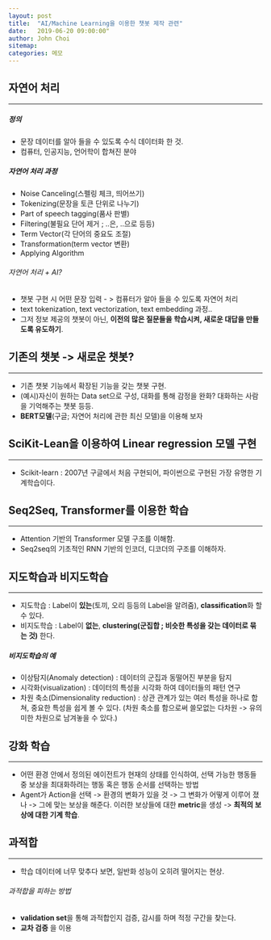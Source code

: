 ```yaml
---
layout: post
title:  "AI/Machine Learning을 이용한 챗봇 제작 관련"
date:   2019-06-20 09:00:00"
author: John Choi
sitemap:
categories: 메모
---
```



## 자연어 처리
***
##### 정의
- 문장 데이터를 알아 들을 수 있도록 수식 데이터화 한 것.
- 컴퓨터, 인공지능, 언어학이 합쳐진 분야

##### 자연어 처리 과정
- Noise Canceling(스펠링 체크, 띄어쓰기)
- Tokenizing(문장을 토큰 단위로 나누기)
- Part of speech tagging(품사 판별)
- Filtering(불필요 단어 제거 ; ..은, ..으로 등등)
- Term Vector(각 단어의 중요도 조절)
- Transformation(term vector 변환)
- Applying Algorithm

###### 자연어 처리 + AI?
- 챗봇 구현 시 어떤 문장 입력 - > 컴퓨터가 알아 들을 수 있도록 자연어 처리
- text tokenization, text vectorization, text embedding 과정..
- 그저 정보 제공의 챗봇이 아닌, **이전의 많은 질문들을 학습시켜, 새로운 대답을 만들도록 유도하기**.


## 기존의 챗봇 -> 새로운 챗봇?
***
- 기존 챗봇 기능에서 확장된 기능을 갖는 챗봇 구현.
- (예시)자신이 원하는 Data set으로 구성, 대화를 통해 감정을 완화? 대화하는 사람을 기억해주는 챗봇 등등.
- **BERT모델**(구글; 자연어 처리에 관한 최신 모델)을 이용해 보자


## SciKit-Lean을 이용하여 Linear regression 모델 구현
***
- Scikit-learn : 2007년 구글에서 처음 구현되어, 파이썬으로 구현된 가장 유명한 기계학습이다.


## Seq2Seq, Transformer를 이용한 학습
***
- Attention 기반의 Transformer 모델 구조를 이해함.
- Seq2seq의 기초적인 RNN 기반의 인코더, 디코더의 구조를 이해하자.


## 지도학습과 비지도학습
***
- 지도학습 : Label이 **있는**(토끼, 오리 등등의 Label을 알려줌), **classification**화 할 수 있다.
- 비지도학습 : Label이 **없는**, **clustering(군집합 ; 비슷한 특성을 갖는 데이터로 묶는 것)** 한다.

##### 비지도학습의 예
- 이상탐지(Anomaly detection) : 데이터의 군집과 동떨어진 부분을 탐지
- 시각화(visualization) : 데이터의 특성을 시각화 하여 데이터들의 패턴 연구
- 차원 축소(Dimensionality reduction) : 상관 관계가 있는 여러 특성을 하나로 합쳐, 중요한 특성을 쉽게 볼 수 있다. (차원 축소를 함으로써 쓸모없는 다차원 -> 유의미한 차원으로 남겨놓을 수 있다.)


## 강화 학습
***
- 어떤 환경 안에서 정의된 에이전트가 현재의 상태를 인식하여, 선택 가능한 행동들 중 보상을 최대화하려는 행동 혹은 행동 순서를 선택하는 방법
- Agent가 Action을 선택  -> 환경의 변화가 있을 것 -> 그 변화가 어떻게 이루어 졌나 -> 그에 맞는 보상을 해준다. 이러한 보상들에 대한 **metric**을 생성 -> **최적의 보상에 대한 기계 학습**.


## 과적합
***
- 학습 데이터에 너무 맞추다 보면, 일반화 성능이 오히려 떨어지는 현상.

###### 과적합을 피하는 방법
- **validation set**을 통해 과적합인지 검증, 감시를 하며 적정 구간을 찾는다.
- **교차 검증** 을 이용
